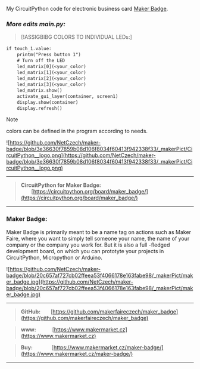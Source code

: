 My CircuitPython code for electronic business card [Maker Badge](https://www.makermarket.cz/maker-badge/).

### **More edits main.py*:*

> [!ASSIGBIBG COLORS TO INDIVIDUAL LEDs:]

    if touch_1.value:
        printm("Press button 1")
        # Turn off the LED
        led_matrix[0](<your_color)
        led_matrix[1](<your_color)
        led_matrix[2](<your_color)
        led_matrix[3](<your_color)
        led_matrix.show()
        activate_gui_layer(container, screen1) 
        display.show(container)
        display.refresh()

> [!NOTE]
> colors can be defined in the program according to needs.
  

![https://github.com/NetCzech/maker-badge/blob/3e36630f7859b08d106f8034f60413f942338f33/_makerPict/CircuitPython__logo.png](https://github.com/NetCzech/maker-badge/blob/3e36630f7859b08d106f8034f60413f942338f33/_makerPict/CircuitPython__logo.png)

---
> **CircuitPython for Maker Badge:** &nbsp;&nbsp;&nbsp;&nbsp;&nbsp;&nbsp;&nbsp;[https://circuitpython.org/board/maker_badge/](https://circuitpython.org/board/maker_badge/)
---



### **Maker Badge:**

Maker Badge is primarily meant to be a name tag on actions such as Maker Faire, where you want to simply tell someone your name, the name of your company or the company you work for. But it is also a full -fledged development board, on which you can prototyte your projects in CircuitPython, Micropython or Arduino.

![https://github.com/NetCzech/maker-badge/blob/20c657af727cb02ffeea53f4066178e163fabe98/_makerPict/maker_badge.jpg](https://github.com/NetCzech/maker-badge/blob/20c657af727cb02ffeea53f4066178e163fabe98/_makerPict/maker_badge.jpg)

---
> **GitHub:**&nbsp;&nbsp;&nbsp;&nbsp;&nbsp;&nbsp;&nbsp;[https://github.com/makerfaireczech/maker_badge](https://github.com/makerfaireczech/maker_badge)

> **www:**&nbsp;&nbsp;&nbsp;&nbsp;&nbsp;&nbsp;&nbsp;&nbsp;&nbsp;&nbsp;&nbsp;[https://www.makermarket.cz](https://www.makermarket.cz)

> **Buy:**&nbsp;&nbsp;&nbsp;&nbsp;&nbsp;&nbsp;&nbsp;&nbsp;&nbsp;&nbsp;&nbsp;&nbsp;&nbsp;[https://www.makermarket.cz/maker-badge/](https://www.makermarket.cz/maker-badge/)
---
